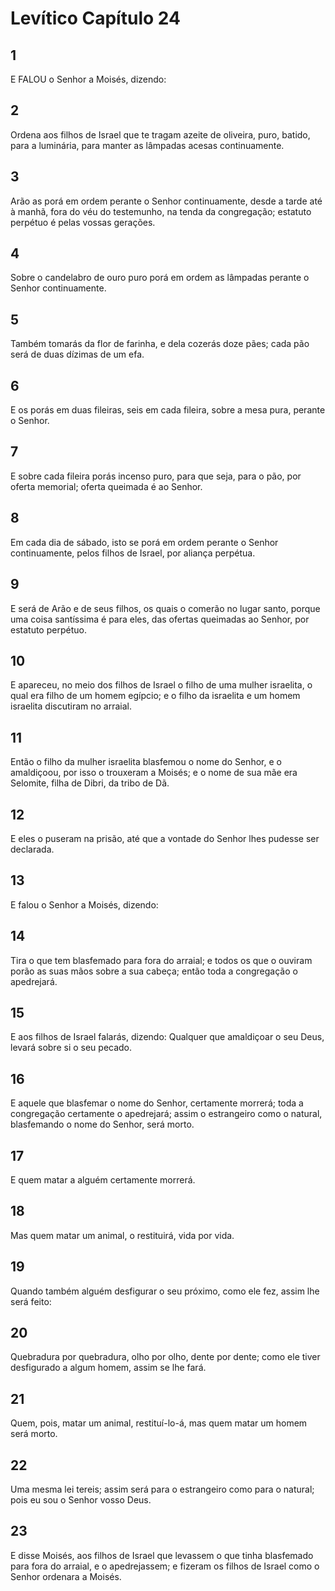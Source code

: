 # Levítico Capítulo 24

## 1
E FALOU o Senhor a Moisés, dizendo:

## 2
Ordena aos filhos de Israel que te tragam azeite de oliveira, puro, batido, para a luminária, para manter as lâmpadas acesas continuamente.

## 3
Arão as porá em ordem perante o Senhor continuamente, desde a tarde até à manhã, fora do véu do testemunho, na tenda da congregação; estatuto perpétuo é pelas vossas gerações.

## 4
Sobre o candelabro de ouro puro porá em ordem as lâmpadas perante o Senhor continuamente.

## 5
Também tomarás da flor de farinha, e dela cozerás doze pães; cada pão será de duas dízimas de um efa.

## 6
E os porás em duas fileiras, seis em cada fileira, sobre a mesa pura, perante o Senhor.

## 7
E sobre cada fileira porás incenso puro, para que seja, para o pão, por oferta memorial; oferta queimada é ao Senhor.

## 8
Em cada dia de sábado, isto se porá em ordem perante o Senhor continuamente, pelos filhos de Israel, por aliança perpétua.

## 9
E será de Arão e de seus filhos, os quais o comerão no lugar santo, porque uma coisa santíssima é para eles, das ofertas queimadas ao Senhor, por estatuto perpétuo.

## 10
E apareceu, no meio dos filhos de Israel o filho de uma mulher israelita, o qual era filho de um homem egípcio; e o filho da israelita e um homem israelita discutiram no arraial.

## 11
Então o filho da mulher israelita blasfemou o nome do Senhor, e o amaldiçoou, por isso o trouxeram a Moisés; e o nome de sua mãe era Selomite, filha de Dibri, da tribo de Dã.

## 12
E eles o puseram na prisão, até que a vontade do Senhor lhes pudesse ser declarada.

## 13
E falou o Senhor a Moisés, dizendo:

## 14
Tira o que tem blasfemado para fora do arraial; e todos os que o ouviram porão as suas mãos sobre a sua cabeça; então toda a congregação o apedrejará.

## 15
E aos filhos de Israel falarás, dizendo: Qualquer que amaldiçoar o seu Deus, levará sobre si o seu pecado.

## 16
E aquele que blasfemar o nome do Senhor, certamente morrerá; toda a congregação certamente o apedrejará; assim o estrangeiro como o natural, blasfemando o nome do Senhor, será morto.

## 17
E quem matar a alguém certamente morrerá.

## 18
Mas quem matar um animal, o restituirá, vida por vida.

## 19
Quando também alguém desfigurar o seu próximo, como ele fez, assim lhe será feito:

## 20
Quebradura por quebradura, olho por olho, dente por dente; como ele tiver desfigurado a algum homem, assim se lhe fará.

## 21
Quem, pois, matar um animal, restituí-lo-á, mas quem matar um homem será morto.

## 22
Uma mesma lei tereis; assim será para o estrangeiro como para o natural; pois eu sou o Senhor vosso Deus.

## 23
E disse Moisés, aos filhos de Israel que levassem o que tinha blasfemado para fora do arraial, e o apedrejassem; e fizeram os filhos de Israel como o Senhor ordenara a Moisés.

